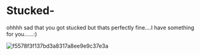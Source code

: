 # Stucked-
ohhhh sad that you got stucked but thats perfectly fine....I have something for you......:)

![f5578f3f137bd3a8317a8ee9e9c37e3a](https://github.com/user-attachments/assets/ec315377-67af-4183-971c-1f90927670d0)
